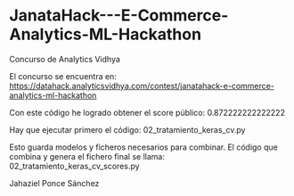 # JanataHack---E-Commerce-Analytics-ML-Hackathon
Concurso de Analytics Vidhya

El concurso se encuentra en: https://datahack.analyticsvidhya.com/contest/janatahack-e-commerce-analytics-ml-hackathon

Con este código he logrado obtener el score público: 0.872222222222222

Hay que ejecutar primero el código: 02_tratamiento_keras_cv.py

Esto guarda modelos y ficheros necesarios para combinar. El código que combina y genera el fichero final se llama: 02_tratamiento_keras_cv_scores.py

Jahaziel Ponce Sánchez




